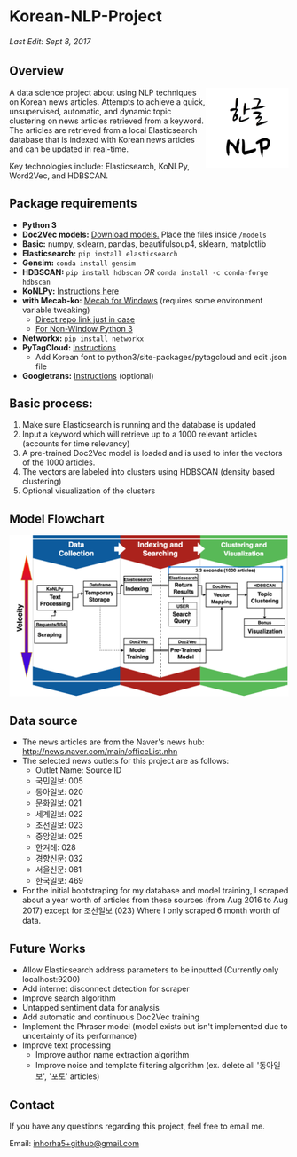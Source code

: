 # Korean-NLP-Project

###### Last Edit: Sept 8, 2017

## Overview

<img align="right" src="/Ko_NLP.png" width="150">

A data science project about using NLP techniques on Korean news articles. Attempts to achieve a quick, unsupervised, automatic, and dynamic topic clustering on news articles retrieved from a keyword. The articles are retrieved from a local Elasticsearch database that is indexed with Korean news articles and can be updated in real-time.

Key technologies include: Elasticsearch, KoNLPy, Word2Vec, and HDBSCAN.

## Package requirements
 * **Python 3**
 * **Doc2Vec models:** [Download models.](https://drive.google.com/open?id=0BzwG1B4-gvAfbTh0ZTR4Nk9GcFU) Place the files inside `/models`
 * **Basic:** numpy, sklearn, pandas, beautifulsoup4, sklearn, matplotlib
 * **Elasticsearch:** `pip install elasticsearch`
 * **Gensim:** `conda install gensim`
 * **HDBSCAN:** `pip install hdbscan` _OR_ `conda install -c conda-forge hdbscan`
 * **KoNLPy:** [Instructions here](http://konlpy.org/en/v0.4.4/install/)
 * **with Mecab-ko:** [Mecab for Windows](https://groups.google.com/d/msg/eunjeon/Dzohqj4n3QI/WytnB4oZAgAJ) (requires some environment variable tweaking)
    * [Direct repo link just in case](https://github.com/Pusnow/mecab-ko-msvc)
    * [For Non-Window Python 3](https://bitbucket.org/eunjeon/mecab-ko-dic)
 * **Networkx:** `pip install networkx`
 * **PyTagCloud:** [Instructions](https://github.com/atizo/PyTagCloud)
    * Add Korean font to python3/site-packages/pytagcloud and edit .json file
 * **Googletrans:** [Instructions](https://pypi.python.org/pypi/googletrans) (optional)

## Basic process:
 1. Make sure Elasticsearch is running and the database is updated
 1. Input a keyword which will retrieve up to a 1000 relevant articles (accounts for time relevancy)
 1. A pre-trained Doc2Vec model is loaded and is used to infer the vectors of the 1000 articles.
 1. The vectors are labeled into clusters using HDBSCAN (density based clustering)
 1. Optional visualization of the clusters

## Model Flowchart
![Model diagram](/Diagram.png)

## Data source
 * The news articles are from the Naver's news hub: http://news.naver.com/main/officeList.nhn
 * The selected news outlets for this project are as follows:
    * Outlet Name: Source ID
    * 국민일보: 005
    * 동아일보: 020
    * 문화일보: 021
    * 세계일보: 022
    * 조선일보: 023
    * 중앙일보: 025
    * 한겨례: 028
    * 경향신문: 032
    * 서울신문: 081
    * 한국일보: 469
 * For the initial bootstraping for my database and model training, I scraped about a year worth of articles from these sources (from Aug 2016 to Aug 2017) except for 조선일보 (023) Where I only scraped 6 month worth of data.

## Future Works
 * Allow Elasticsearch address parameters to be inputted (Currently only localhost:9200)
 * Add internet disconnect detection for scraper
 * Improve search algorithm
 * Untapped sentiment data for analysis
 * Add automatic and continuous Doc2Vec training
 * Implement the Phraser model (model exists but isn't implemented due to uncertainty of its performance)
 * Improve text processing
    * Improve author name extraction algorithm
    * Improve noise and template filtering algorithm (ex. delete all '동아일보', '포토' articles)

## Contact
If you have any questions regarding this project, feel free to email me.

Email: inhorha5+github@gmail.com
